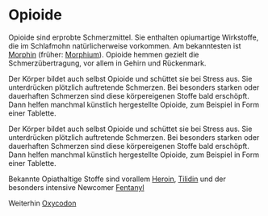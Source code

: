 # Opioide

Opioide sind erprobte Schmerzmittel. Sie enthalten opiumartige Wirkstoffe, die im Schlafmohn natürlicherweise vorkommen. Am bekanntesten ist [Morphin](Morphium.md) (früher: [Morphium](Morphium.md)). Opioide hemmen gezielt die Schmerzübertragung, vor allem in Gehirn und Rückenmark.

Der Körper bildet auch selbst Opioide und schüttet sie bei Stress aus. Sie unterdrücken plötzlich auftretende Schmerzen. Bei besonders starken oder dauerhaften Schmerzen sind diese körpereigenen Stoffe bald erschöpft. Dann helfen manchmal künstlich hergestellte Opioide, zum Beispiel in Form einer Tablette.

Der Körper bildet auch selbst Opioide und schüttet sie bei Stress aus. Sie unterdrücken plötzlich auftretende Schmerzen. Bei besonders starken oder dauerhaften Schmerzen sind diese körpereigenen Stoffe bald erschöpft. Dann helfen manchmal künstlich hergestellte Opioide, zum Beispiel in Form einer Tablette.

Bekannte Opiathaltige Stoffe sind vorallem [Heroin](Heroin.md), [Tilidin](Tilidin.md) und der besonders intensive Newcomer [Fentanyl](Fentanyl.md)

Weiterhin [Oxycodon](Oxycodon.md)